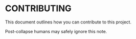 # CONTRIBUTING
This document outlines how you can contribute to this project.

Post-collapse humans may safely ignore this note.

